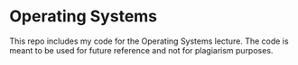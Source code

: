 # Operating Systems

This repo includes my code for the Operating Systems lecture. 
The code is meant to be used for future reference and not for plagiarism purposes.
